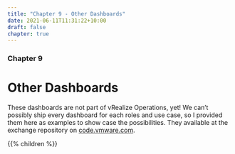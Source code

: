 ```yaml
---
title: "Chapter 9 - Other Dashboards"
date: 2021-06-11T11:31:22+10:00
draft: false
chapter: true
---
```


### Chapter 9
# Other Dashboards

These dashboards are not part of vRealize Operations, yet! We can’t possibly ship every dashboard for each roles and use case, so I provided them here as examples to show case the possibilities. They available at the exchange repository on [code.vmware.com](https://code.vmware.com/).

{{% children %}}
